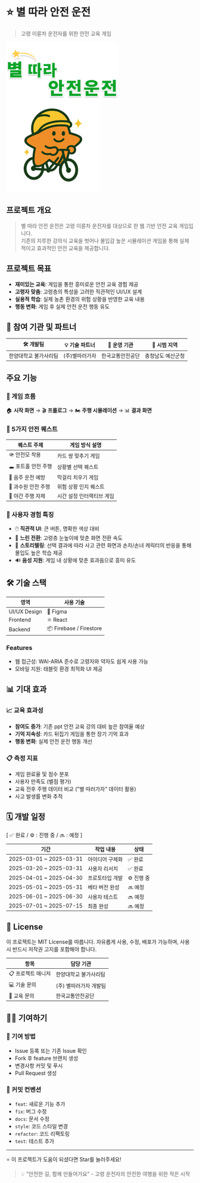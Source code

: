 # ⭐ 별 따라 안전 운전 
> 고령 이륜차 운전자를 위한 안전 교육 게임


<img src="../img/logo.png" width="300px" height="150px" title="Team Logo" alt="Logo"></img><br/>
<img src="../img/main_character.png" width="250px" height="250px" title="Team Logo" alt="Logo"></img><br/>

##  프로젝트 개요

> 별 따라 안전 운전은 고령 이륜차 운전자를 대상으로 한 웹 기반 안전 교육 게임입니다. <br>
기존의 지루한 강의식 교육을 벗어나 몰입감 높은 시뮬레이션 게임을 통해 실제적이고 효과적인 안전 교육을 제공합니다.


## 프로젝트 목표
- **재미있는 교육**: 게임을 통한 흥미로운 안전 교육 경험 제공
- **고령자 맞춤**: 고령층의 특성을 고려한 직관적인 UI/UX 설계
- **실용적 학습**: 실제 농촌 환경의 위험 상황을 반영한 교육 내용
- **행동 변화**: 게임 후 실제 안전 운전 행동 유도

## 👥 참여 기관 및 파트너
| 🛠 개발팀             | 💡 기술 파트너        | 🏢 운영 기관       | 📍 시범 지역           |
|----------------------|-----------------------|---------------------|-------------------------|
| 한양대학교 불가사리팀 |  (주)별따러가자       | 한국교통안전공단     | 충청남도 예산군청        |

## 주요 기능
### 🧭 게임 흐름  
🏠 **시작 화면** → 🎬 **프롤로그** → 🏍️ **주행 시뮬레이션** → 📊 **결과 화면**

### 🎯 5가지 안전 퀘스트

| 퀘스트 주제          | 게임 방식 설명                            |
|---------------------|------------------------------------------|
| 🪖 안전모 착용       |  카드 쌍 맞추기 게임                     |
| 🕳️ 포트홀 안전 주행   |  상황별 선택 퀘스트                       |
| 🍶 음주 운전 예방     |  막걸리 치우기 게임                       |
| 🍎 과수원 안전 주행     |  위험 상황 인지 퀘스트                    |
| 🌙 야간 주행 자제     |  시간 설정 인터랙티브 게임                |

### 🎨 사용자 경험 특징
- 🖱️ **직관적 UI**: 큰 버튼, 명확한 색상 대비
- 🐢 **느린 전환**: 고령층 눈높이에 맞춘 화면 전환 속도
- 📖 **스토리텔링**: 선택 결과에 따라 사고 관련 화면과 손자/손녀 캐릭터의 반응을 통해 몰입도 높은 학습 제공
- 🔊 **음성 지원**: 게임 내 상황에 맞춘 효과음으로 흥미 유도

## 🛠️ 기술 스택
| 영역            | 사용 기술             |
|----------------|------------------------|
|  UI/UX Design | 🎨 Figma                 |
|  Frontend     | ⚛️ React                |
|  Backend      | 📦 Firebase / Firestore |

### Features
- 웹 접근성: WAI-ARIA 준수로 고령자와 약자도 쉽게 사용 가능
- 모바일 지원: 태블릿 환경 최적화 UI 제공

## 📊 기대 효과

### 📈 교육 효과성
- **참여도 증가**: 기존 ppt 안전 교육 강의 대비 높은 참여율 예상  
- **기억 지속성**: 카드 뒤집기 게임을 통한 장기 기억 효과  
- **행동 변화**: 실제 안전 운전 행동 개선  

### 📋 측정 지표
- 게임 완료율 및 점수 분포  
- 사용자 만족도 (별점 평가)  
- 교육 전후 주행 데이터 비교 ("별 따러가자" 데이터 활용) 
- 사고 발생률 변화 추적  

## 🗓️ 개발 일정
[ ✅ 완료 / ⚙️ : 진행 중 / 🔜 : 예정 ]

| 기간                    | 작업 내용           | 상태       |
|-------------------------|--------------------|------------|
| 2025-03-01 ~ 2025-03-31 | 아이디어 구체화     | ✅ 완료    |
| 2025-03-20 ~ 2025-03-31 | 사용자 리서치       | ✅ 완료    |
| 2025-04-01 ~ 2025-04-30 | 프로토타입 개발     | ⚙️ 진행 중 |
| 2025-05-01 ~ 2025-05-31 | 베타 버전 완성      | 🔜 예정    |
| 2025-06-01 ~ 2025-06-30 | 사용자 테스트       | 🔜 예정    |
| 2025-07-01 ~ 2025-07-15 | 최종 완성           | 🔜 예정    |

## 📄 License
이 프로젝트는 MIT License를 따릅니다.
자유롭게 사용, 수정, 배포가 가능하며,
사용 시 반드시 저작권 고지를 포함해야 합니다.

| 항목          | 담당 기관         |
| ----------- | ------------- |
| 📋 프로젝트 매니저 | 한양대학교 불가사리팀   |
| 💻 기술 문의    | (주) 별따러가자 개발팀 |
| 🏫 교육 문의    | 한국교통안전공단      |

## 👨‍💻 기여하기

### 🤝 기여 방법
- Issue 등록 또는 기존 Issue 확인  
- Fork 후 feature 브랜치 생성  
- 변경사항 커밋 및 푸시  
- Pull Request 생성  

### 📝 커밋 컨벤션
- `feat`: 새로운 기능 추가  
- `fix`: 버그 수정  
- `docs`: 문서 수정  
- `style`: 코드 스타일 변경  
- `refactor`: 코드 리팩토링  
- `test`: 테스트 추가
---
⭐ 이 프로젝트가 도움이 되셨다면 Star를 눌러주세요!

> 💡 "안전한 길, 함께 만들어가요" - 고령 운전자의 안전한 여행을 위한 작은 시작
